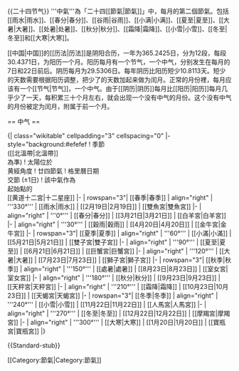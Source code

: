 {{二十四节气}}
'''中氣'''為「二十四[[節氣|節氣]]」中，每月的第二個節氣。包括[[雨水|雨水]]、[[春分|春分]]、[[谷雨|谷雨]]、[[小满|小满]]、[[夏至|夏至]]、[[大暑|大暑]]、[[处暑|处暑]]、[[秋分|秋分]]、[[霜降|霜降]]、[[小雪|小雪]]、[[冬至|冬至]]和[[大寒|大寒]]。

[[中国|中国]]的[[历法|历法]]是阴阳合历，一年为365.2425日，分为12段，每段30.4371日，为阳历一个月。阳历每月有一个节气，一个中气，分别发生在每月的7日和22日前后。阴历每月为29.5306日。每年阴历比阳历短少10.8113天。短少的天数需要根据阳历调整，把少了的天数加起来做为闰月。正常的月份裡，每月应该有一个[[节气|节气]]，一个中气。由于[[阴历|阴历]]每月比[[阳历|阳历]]每月几乎少了一天，每积累三十个月左右，就会出现一个没有中气的月份。这个没有中气的月份被定为闰月，附属于前一个月。

== 中气 ==

{| class="wikitable" cellpadding="3" cellspacing="0"
|- style="background:#efefef
! 季節 <br> ([[北溫帶|北溫帶]] <br> 為準)
! 太陽位於 <br> 黄經角度
! 廿四節氣
! 格里曆日期 <br> 交節 (±1日)
! 該中氣作為 <br> 起始點的 <br> [[黄道十二宮|十二星座]]
|-
| rowspan="3"| [[春季|春季]]
| align="right" | '''330°'''
| [[雨水|雨水]]
| [[2月19日|2月19日]]
| [[雙魚宮|雙魚宮]]
|-
| align="right" | '''0°'''
| [[春分|春分]] 
| [[3月21日|3月21日]]
| [[白羊宮|白羊宮]]
|-
| align="right" | '''30°'''
| [[穀雨|穀雨]]
| [[4月20日|4月20日]]
| [[金牛宮|金牛宮]]
|-
| rowspan="3"| [[夏季|夏季]]
| align="right" | '''60°'''
| [[小滿|小滿]]
| [[5月21日|5月21日]]
| [[雙子宮|雙子宮]]
|-
| align="right" | '''90°'''
| [[夏至|夏至]] 
| [[6月21日|6月21日]]
| [[巨蟹宮|巨蟹宮]]
|-
| align="right" | '''120°'''
| [[大暑|大暑]]
| [[7月23日|7月23日]]
| [[獅子宮|獅子宮]]
|-
| rowspan="3"| [[秋季|秋季]]
| align="right" | '''150°'''
| [[處暑|處暑]] 
| [[8月23日|8月23日]]
| [[室女宮|室女宮]]
|-
| align="right" | '''180°'''
| [[秋分|秋分]] 
| [[9月23日|9月23日]]
| [[天秤宮|天秤宮]]
|-
| align="right" | '''210°'''
| [[霜降|霜降]] 
| [[10月23日|10月23日]]
| [[天蝎宮|天蝎宮]]
|-
| rowspan="3"| [[冬季|冬季]]
| align="right" | '''240°'''
| [[小雪|小雪]] 
| [[11月22日|11月22日]]
| [[人馬宮|人馬宮]]
|-
| align="right" | '''270°'''
| [[冬至|冬至]] 
| [[12月22日|12月22日]]
| [[摩羯宮|摩羯宮]]
|-
| align="right" | '''300°'''
| [[大寒|大寒]] 
| [[1月20日|1月20日]]
| [[寶瓶宮|寶瓶宮]]
|}


{{Standard-stub}}

[[Category:節氣|Category:節氣]]